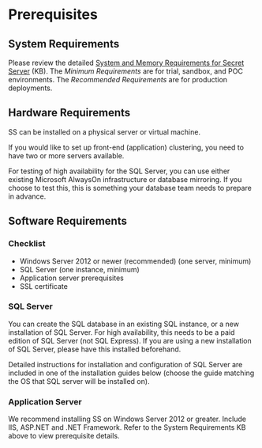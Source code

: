 [title]: # (Prerequisites)
[tags]: # (Prerequisites)
[priority]: #

# Prerequisites

## System Requirements

Please review the detailed [System and Memory Requirements for Secret Server](https://thycotic.force.com/support/s/article/System-Requirements-for-Secret-Server) (KB). The *Minimum Requirements* are for trial, sandbox, and POC environments. The *Recommended Requirements* are for production deployments.

## Hardware Requirements

SS can be installed on a physical server or virtual machine.

If you would like to set up front-end (application) clustering, you need to have two or more servers available.

For testing of high availability for the SQL Server, you can use either existing Microsoft AlwaysOn infrastructure or database mirroring. If you choose to test this, this is something your database team needs to prepare in advance.

## Software Requirements

### Checklist

- Windows Server 2012 or newer (recommended) (one server, minimum)
- SQL Server (one instance, minimum)
- Application server prerequisites
- SSL certificate

### SQL Server

You can create the SQL database in an existing SQL instance, or a new installation of SQL Server. For high availability, this needs to be a paid edition of SQL Server (not SQL Express). If you are using a new installation of SQL Server, please have this installed beforehand.

Detailed instructions for installation and configuration of SQL Server are included in one of the installation guides below (choose the guide matching the OS that SQL server will be installed on).

### Application Server

We recommend installing SS on Windows Server 2012 or greater. Include IIS, ASP.NET and .NET Framework. Refer to the System Requirements KB above to view prerequisite details.

